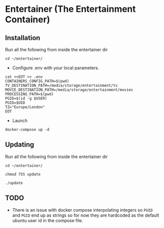 Entertainer (The Entertainment Container)
=========

Installation
------------

Run all the following from inside the entertainer dir
```shell
cd ~/entertainer/
```

* Configure .env with your local parameters.
```
cat <<EOT >> .env
CONTAINERS_CONFIG_PATH=$(pwd)
TV_DESTINATION_PATH=/media/storage/entertainment/tv
MOVIE_DESTINATION_PATH=/media/storage/entertainment/movies
PROCESSING_PATH=$(pwd)
PGID=$(id -g $USER)
PUID=$UID
TZ="Europe/London"
EOT
```

* Launch
```shell
docker-compose up -d
```

Updating
------------

Run all the following from inside the entertainer dir
```shell
cd ~/entertainer/
```

```shell
chmod 755 update
```

```shell
./update
```

TODO
------------

* There is an issue with docker compose interpolating integers so `PUID` and `PGID` end up as strings so for now they are hardcoded as the default ubuntu user id in the compose file.
